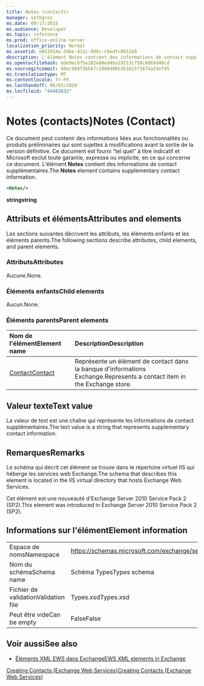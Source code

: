 ```yaml
---
title: Notes (contacts)
manager: sethgros
ms.date: 09/17/2015
ms.audience: Developer
ms.topic: reference
ms.prod: office-online-server
localization_priority: Normal
ms.assetid: e851914a-24be-431c-8d6c-cbedfc0652a9
description: L'élément Notes contient des informations de contact supplémentaires.
ms.openlocfilehash: bde0ec875e282e88ed4ba19153c758c4069d40cd
ms.sourcegitcommit: 88ec988f2bb67c1866d06b361615f3674a24e795
ms.translationtype: MT
ms.contentlocale: fr-FR
ms.lasthandoff: 06/03/2020
ms.locfileid: "44462632"
---
```

# <a name="notes-contact"></a><span data-ttu-id="a8e7d-103">Notes (contacts)</span><span class="sxs-lookup"><span data-stu-id="a8e7d-103">Notes (Contact)</span></span>

<span data-ttu-id="a8e7d-104">Ce document peut contenir des informations liées aux fonctionnalités ou produits préliminaires qui sont sujettes à modifications avant la sortie de la version définitive. Ce document est fourni "tel quel" à titre indicatif et Microsoft exclut toute garantie, expresse ou implicite, en ce qui concerne ce document. L'élément **Notes** contient des informations de contact supplémentaires.</span><span class="sxs-lookup"><span data-stu-id="a8e7d-104">The **Notes** element contains supplementary contact information.</span></span> 
  
```XML
<Notes/>
```

 <span data-ttu-id="a8e7d-105">**string**</span><span class="sxs-lookup"><span data-stu-id="a8e7d-105">**string**</span></span>
## <a name="attributes-and-elements"></a><span data-ttu-id="a8e7d-106">Attributs et éléments</span><span class="sxs-lookup"><span data-stu-id="a8e7d-106">Attributes and elements</span></span>

<span data-ttu-id="a8e7d-107">Les sections suivantes décrivent les attributs, les éléments enfants et les éléments parents.</span><span class="sxs-lookup"><span data-stu-id="a8e7d-107">The following sections describe attributes, child elements, and parent elements.</span></span>
  
### <a name="attributes"></a><span data-ttu-id="a8e7d-108">Attributs</span><span class="sxs-lookup"><span data-stu-id="a8e7d-108">Attributes</span></span>

<span data-ttu-id="a8e7d-109">Aucune.</span><span class="sxs-lookup"><span data-stu-id="a8e7d-109">None.</span></span>
  
### <a name="child-elements"></a><span data-ttu-id="a8e7d-110">Éléments enfants</span><span class="sxs-lookup"><span data-stu-id="a8e7d-110">Child elements</span></span>

<span data-ttu-id="a8e7d-111">Aucun.</span><span class="sxs-lookup"><span data-stu-id="a8e7d-111">None.</span></span>
  
### <a name="parent-elements"></a><span data-ttu-id="a8e7d-112">Éléments parents</span><span class="sxs-lookup"><span data-stu-id="a8e7d-112">Parent elements</span></span>

|<span data-ttu-id="a8e7d-113">**Nom de l'élément**</span><span class="sxs-lookup"><span data-stu-id="a8e7d-113">**Element name**</span></span>|<span data-ttu-id="a8e7d-114">**Description**</span><span class="sxs-lookup"><span data-stu-id="a8e7d-114">**Description**</span></span>|
|:-----|:-----|
|[<span data-ttu-id="a8e7d-115">Contact</span><span class="sxs-lookup"><span data-stu-id="a8e7d-115">Contact</span></span>](contact.md) <br/> |<span data-ttu-id="a8e7d-116">Représente un élément de contact dans la banque d'informations Exchange.</span><span class="sxs-lookup"><span data-stu-id="a8e7d-116">Represents a contact item in the Exchange store.</span></span>  <br/> |
   
## <a name="text-value"></a><span data-ttu-id="a8e7d-117">Valeur texte</span><span class="sxs-lookup"><span data-stu-id="a8e7d-117">Text value</span></span>

<span data-ttu-id="a8e7d-118">La valeur de text est une chaîne qui représente les informations de contact supplémentaires.</span><span class="sxs-lookup"><span data-stu-id="a8e7d-118">The text value is a string that represents supplementary contact information.</span></span>
  
## <a name="remarks"></a><span data-ttu-id="a8e7d-119">Remarques</span><span class="sxs-lookup"><span data-stu-id="a8e7d-119">Remarks</span></span>

<span data-ttu-id="a8e7d-120">Le schéma qui décrit cet élément se trouve dans le répertoire virtuel IIS qui héberge les services web Exchange.</span><span class="sxs-lookup"><span data-stu-id="a8e7d-120">The schema that describes this element is located in the IIS virtual directory that hosts Exchange Web Services.</span></span>
  
<span data-ttu-id="a8e7d-121">Cet élément est une nouveauté d'Exchange Server 2010 Service Pack 2 (SP2).</span><span class="sxs-lookup"><span data-stu-id="a8e7d-121">This element was introduced in Exchange Server 2010 Service Pack 2 (SP2).</span></span>
  
## <a name="element-information"></a><span data-ttu-id="a8e7d-122">Informations sur l'élément</span><span class="sxs-lookup"><span data-stu-id="a8e7d-122">Element information</span></span>

|||
|:-----|:-----|
|<span data-ttu-id="a8e7d-123">Espace de noms</span><span class="sxs-lookup"><span data-stu-id="a8e7d-123">Namespace</span></span>  <br/> |https://schemas.microsoft.com/exchange/services/2006/types  <br/> |
|<span data-ttu-id="a8e7d-124">Nom du schéma</span><span class="sxs-lookup"><span data-stu-id="a8e7d-124">Schema name</span></span>  <br/> |<span data-ttu-id="a8e7d-125">Schéma Types</span><span class="sxs-lookup"><span data-stu-id="a8e7d-125">Types schema</span></span>  <br/> |
|<span data-ttu-id="a8e7d-126">Fichier de validation</span><span class="sxs-lookup"><span data-stu-id="a8e7d-126">Validation file</span></span>  <br/> |<span data-ttu-id="a8e7d-127">Types.xsd</span><span class="sxs-lookup"><span data-stu-id="a8e7d-127">Types.xsd</span></span>  <br/> |
|<span data-ttu-id="a8e7d-128">Peut être vide</span><span class="sxs-lookup"><span data-stu-id="a8e7d-128">Can be empty</span></span>  <br/> |<span data-ttu-id="a8e7d-129">False</span><span class="sxs-lookup"><span data-stu-id="a8e7d-129">False</span></span>  <br/> |
   
## <a name="see-also"></a><span data-ttu-id="a8e7d-130">Voir aussi</span><span class="sxs-lookup"><span data-stu-id="a8e7d-130">See also</span></span>



- [<span data-ttu-id="a8e7d-131">Éléments XML EWS dans Exchange</span><span class="sxs-lookup"><span data-stu-id="a8e7d-131">EWS XML elements in Exchange</span></span>](ews-xml-elements-in-exchange.md)


[<span data-ttu-id="a8e7d-132">Creating Contacts (Exchange Web Services)</span><span class="sxs-lookup"><span data-stu-id="a8e7d-132">Creating Contacts (Exchange Web Services)</span></span>](https://msdn.microsoft.com/library/4845917e-70d1-481c-bbd7-011ec6571789%28Office.15%29.aspx)

